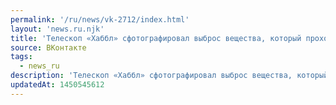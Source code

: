 ```yaml
---
permalink: '/ru/news/vk-2712/index.html'
layout: 'news.ru.njk'
title: 'Телескоп «Хаббл» сфотографировал выброс вещества, который проходил при формировании новой звезд…'
source: ВКонтакте
tags:
  - news_ru
description: 'Телескоп «Хаббл» сфотографировал выброс вещества, который проходил при формировании новой звезд…'
updatedAt: 1450545612
---
```

